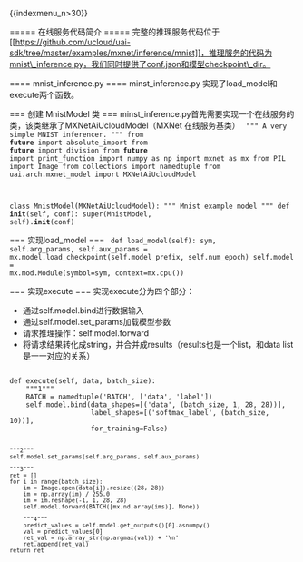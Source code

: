 {{indexmenu_n>30}}

===== 在线服务代码简介 =====
完整的推理服务代码位于[[https://github.com/ucloud/uai-sdk/tree/master/examples/mxnet/inference/mnist]]，推理服务的代码为mnist\_inference.py，我们同时提供了conf.json和模型checkpoint\_dir。

==== mnist_inference.py  ====
 minst\_inference.py 实现了load\_model和execute两个函数。

=== 创建 MnistModel 类 ===
minst\_inference.py首先需要实现一个在线服务的类，该类继承了MXNetAiUcloudModel（MXNet 在线服务基类）
<code>
""" A very simple MNIST inferencer.
"""
from __future__ import absolute_import
from __future__ import division
from __future__ import print_function
import numpy as np
import mxnet as mx
from PIL import Image
from collections import namedtuple
from uai.arch.mxnet_model import MXNetAiUcloudModel

class MnistModel(MXNetAiUcloudModel):
    """ Mnist example model
    """
    def __init__(self, conf):
        super(MnistModel, self).__init__(conf)
</code>

=== 实现load_model ===
<code>
def load_model(self):
    sym, self.arg_params, self.aux_params = mx.model.load_checkpoint(self.model_prefix, self.num_epoch)
    self.model = mx.mod.Module(symbol=sym, context=mx.cpu())
</code>

=== 实现execute ===
实现execute分为四个部分：
  * 通过self.model.bind进行数据输入
  * 通过self.model.set\_params加载模型参数
  * 请求推理操作：self.model.forward
  * 将请求结果转化成string，并合并成results（results也是一个list，和data list是一一对应的关系）
<code>
def execute(self, data, batch_size):
    """1"""
    BATCH = namedtuple('BATCH', ['data', 'label'])
    self.model.bind(data_shapes=[('data', (batch_size, 1, 28, 28))],
                    label_shapes=[('softmax_label', (batch_size, 10))],
                    for_training=False)

    """2"""
    self.model.set_params(self.arg_params, self.aux_params)

    """3"""
    ret = []
    for i in range(batch_size):
        im = Image.open(data[i]).resize((28, 28))
        im = np.array(im) / 255.0
        im = im.reshape(-1, 1, 28, 28)
        self.model.forward(BATCH([mx.nd.array(ims)], None))

        """4"""
        predict_values = self.model.get_outputs()[0].asnumpy()
        val = predict_values[0]
        ret_val = np.array_str(np.argmax(val)) + '\n'
        ret.append(ret_val)
    return ret
</code>